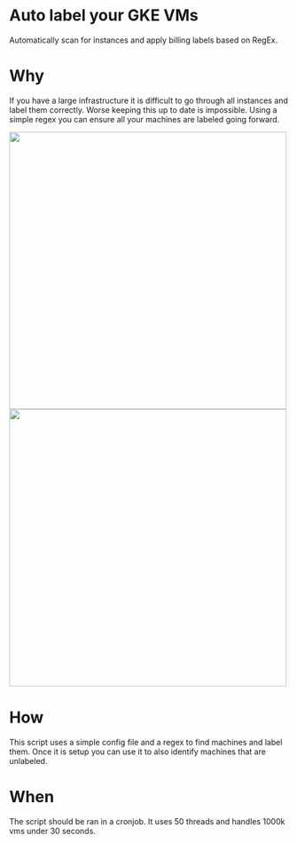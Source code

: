 # Auto label your GKE VMs

Automatically scan for instances and apply billing labels based on RegEx.

# Why

If you have a large infrastructure it is difficult to go through all instances and label them correctly.  Worse keeping this up to date is impossible.  Using a simple regex you can ensure all your machines are labeled going forward. 

<img src='https://i.imgur.com/KxnXtja.png' width='500px'>
<br>
<img src='https://i.imgur.com/OIRKK1X.png' width='500px'>

# How 

This script uses a simple config file and a regex to find machines and label them.  Once it is setup you can use it to also identify machines that are unlabeled. 

# When

The script should be ran in a cronjob.  It uses 50 threads and handles 1000k vms under 30 seconds. 

